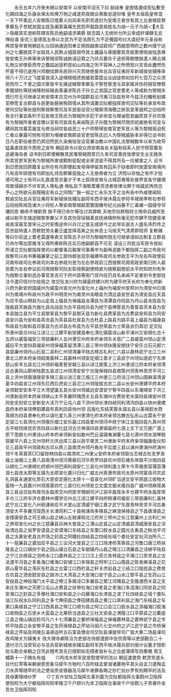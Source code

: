 <!-- { "loadSidebar": true } -->
　　永乐五年六月癸未朔以安南平  以安南平诏天下曰  朕祗奉  皇图恪遵成宪弘敷至化期四海之乐康永保太和俾万物之咸遂夙夜兢业弗敢怠遑仰惟  皇考太祖高皇帝混一天下怀柔远人安南陈日煃慕义向风率先职贡遂封为安南王者世有其土比者贼臣黎季犛及子苍弑其国主戕及阖家毒痛生民怨声载路诡易姓名为胡一元子为胡＜大互＞隐蔽其实诡称陈甥言陈氏绝嗣请求袭爵  朕念国人无统听允所云幸成奸谋肆无忌惮自谓  圣优三皇德高五帝以文武为不足法周孔为不足僭国号曰大虞纪年元圣自称两宫皇帝冒用朝廷礼仪招纳逋逃阳奉正朔觊觎南诏窥伺广西据思明府之数州侵宁远州之七寨掳其子女殴其人民欺占城孱弱夺其土疆逼与章服要其贡赋累使晓谕怙恶弗悛安南王孙奔窜来诉黎贼谬陈诚款请迎君之乃伏兵要杀于途拒辱朝使朕遣人赐占城礼物又却使臣而夺之蠢兹凶竖积恶如山四海之所不容神人之所愤怒兴言至此衋然伤怀寔不得已是用兴师期伐罪吊民将兴灭而继绝爰命总兵官征夷将军新城侯张辅等率师八十万讨之飞度富良深入逆境桓桓虎旅威若雷霆业业凶徒势如拉朽七百万之众须臾而尽二千里之国次第皆平生擒逆贼黎季犛及子黎苍黎澄与其家属并伪将相官僚黎季貔胡杜等抚纳降附绥辑良善遍求陈氏子孙立之其国之官吏耆老人等咸称为黎贼杀戮已尽无可继承又称安南本古交州为中国郡县沦污夷习及兹有年今兹泛扫欃枪刬磢芜秽愿复古郡县与民更新朕俯狥舆情从其所请置交阯都指挥使司交阯等处承宣布政使司交阯等处提刑察按察使司及军民衙设官分理廓清海徼之妖氛变革遐邦之旧俗所有合行事宜条列于后安南王陈氏为黎贼所杀犯于非命宜与赠谧慰其幽冥其子孙宗族有为黎贼所害者宜赠以官有司皆具名来闻陈氏子孙既为黎贼尽戮宗祀废绝有司宜与建祠其坟墓芜废宜与修治祠坟各给民三十户供祭埽安南官吏军民人等为黎贼驱迫死亡者众暴露可悯有司即为埋瘗安南郡县官吏皆陈氏旧人为黎贼威胁本非得已诏书到日凡在职役者悉仍其旧然民久染夷俗宜设官兼治教以中国礼法黎贼数年以来为政苛猛毒虐其民今悉除之宣布  朝廷政令以安众庶安南各处关隘有结系人民守把营寨及逃避海岛者  诏书到日即便解散其民罹黎贼困苦已久有司宜善抚恤使安生业无致失所其官吏军民有为黎贼所害或黥刺徒配或全家流徒不得其所及一应被害之人  诏书到日悉放回原籍复业所在有司即便起发毋得停留其有囚系于狱者即时放遣安南境内凡有高年硕德有司即加礼待及鳏寡孤独之人无依倚者为立  济院以存恤之有怀才抱德可用之士有司以礼敦遣至京量才于本土叙用安南与占城百夷等处接界宜各守疆境毋致侵越亦不许军民人等私通  境私自下海贩鬻番货违者依律治罪于戏威武再扬岂予心之所欲元恶既殛实有众之同情广施一视之仁永乐太平之治布告中外咸使闻知  敕谕交阯总兵官征夷将军新城侯张辅左副将军西平侯沐晟左参将丰城侯李彬右参将云阳伯陈旭及诸大小将校人等安南黎贼弑君篡国僭号纪元凶暴不仁毒痡一国侵夺邻壤抗拒  朝命不脩职贡  朕不得已命尔等往讨其罪赖  天地宗社默相将士用命兵威所至咸以削平生擒逆贼黎季犛父子及其伪官绥辑善良抚纳降附秋毫无犯市肆不惊捷音来闻良深喜奖昔宋元之时安南逆命兴兵讨之皆无成绩今之此举实逾古人盛名伟烈传之百世兹特遣人赍敕慰劳炎暑正盛宜择高爽之处休息士马俟天气清肃即班师  复敕辅等曰尔前送上耆老莫邃等表文言陈氏子孙尽为黎贼所戮无可继承请如古制复立郡县已命尔等加意推寻又得所奏称陈氏实已绝嗣郡县不可无  请设三司抚治军民令皆如所请立交阯都指挥使司以都督事吕毅掌司事黄中为副再选能干都指挥二副之布政司按察司以尚书黄福兼掌之前工部侍郎张显宗福建布政司左参政王平为左右布政使前河南布政司左参政司刘本右参政刘昱为左右参政前江西按察司周观政安南归附人裴伯耆为左右参议前河南按察司阮友彰按察副使杨直为按察副使前太平府知府刘有年为按察佥事别选办事官发去可于府州县等衙门官内任仍具名来闻不足者别令吏部铨注今遣印信付尔给授之  改交阯龙兴府为镇蛮府建兴府为建平府天长府为奉化府新兴府为新安府国威州为威蛮州宣光州为宣化州上福州为福安州安邦州为清安州日南州为南靖州布政州为政平州明灵州为南灵州龙眼县为清远县安世县为清安县应天县为应平县山明县为山定县上福县为保福县龙潭县为清潭县丹阳县为丹山县龙拔县为陇扳县天施县为施化县古战县为古平县统兵县为统宁县佛誓县为善誓县天本县为安本县独立县为平立县黎家县为黎平县御天县为新化县费家县为古费县安邦县为同安县安兴县为安和县茶龙县为茶县县杜家县为古杜县上路县为路平县上福县为福康县布政县为政和县邓家县为古邓县左布县为左平县世荣县为士荣县余仍其旧  定交阯所隶州县交州址江谅江三江建平新安建昌奉化清化镇蛮谅山新平演州又安顺化总十五府以威蛮福安三带慈廉利人五州隶交州府本府亲领东关慈广二县威蛮州领山定清威应平大堂四县福安州领保福芙留清潭三县三带州领扶隆安朗扶宁安乐立石元郎六县慈廉州领丹山石室二县利仁州领清廉平陆古榜古礼利仁六县以嘉林武宁北江三州隶北江府本府亲领超类嘉林二县嘉林州领安定细江善才三县武宁州领仙游武宁东岸慈山安丰五县北江州领祈福善誓安越三县以谅江南策上洪三州隶谅江府本府亲领清远古勇凤山那岸陆那五县谅江州领清安安宁古陇保禄四县南策州领青林至灵平河三县上洪州领唐濠唐安多锦三县以洮江宣江施江三州隶三江府洮江州领山围麻溪清波夏华四县宣江州领东拦西拦虎岩三县沱江州领陇拔古农二县以长安州隶建平府本府亲领懿安安本平立大湾望瀛五县长安州领威远安谟安宁黎平四县以东潮靖安下洪三州隶新安府本府亲领峡山太平多翼阿瑰西关五县东潮州古费安老水棠四县靖安州领同安支封安立安新安大渎万宁云屯八县下洪州领长津四岐同利清沔四县以快州隶建昌府本府亲领俸田建昌布真利四县快州领  吕施化东结芙蓉永涸五县以美禄胶水西真顺为四县隶奉化府以请化爱九真三州隶清化府本府亲领古滕古弘东山古雷永宁安定梁江七县清化州领俄乐细江安乐磊江四县爱州领河中统宁宋江支俄四县九真州领古平结悦缘觉农贡四县以新化廷河古兰神溪四县隶镇蛮府七源上文下文万崖广源上思下思朗七州隶谅山府本府亲领新安如敖州巴丘温镇夷渊董七县七源州领水浪琴脱容披平六县上文州领杯兰庆远库三县以政平南灵二州隶新平府本府亲领福康衙仪知见三县政平州领政和古邓从质三县南灵州领丹裔左平后度三县以演州隶演州府演州领千冬芙蓉芙□□留琼林四县以南清欢二州隶乂安府本府亲领衙仪丕禄古杜支罗真福土油偈江土黄八县南清州领河黄磐石河华奇罗四县欢州领石塘东岸路平沙南四县以顺化二州隶顺化府顺州领巴阆利调安仁三县化州领利逢士荣乍今茶偈思容蒲苔蒲浪七县改太原等五镇为太原宣化嘉兴归化广威五州真隶布政司太原州领富良司农武礼洞喜永通宣化弄石大慈安定感化太原十一县宣化州领旷当道文安平原底江收物大蛮杨一九县嘉兴州领笼蒙四忙三县归化州领安立文盘文振水尾四县广威州领麻笼美良三县设交趾布政司永盈库交州府医学僧纲司泸江驲丰盈库永丰仓建平府永盈库常丰仓三江府丰济仓嘉林州儒学交州北江谅江建平四府税课司福安三带慈廉利仁喜林武宁北江宣化八州税课局应平大堂山定清威宁细江善才武宁东崖青林至灵平河古勇清安大平多翼河现西关长津同利二十县税课局多锦县之麻浪保禄县之下昌唐濠县之金缕唐安县之司王峡山县之峡山五税课局北江府并三带州之长江慈廉州上古利仁州之养顽宣化州之长江慈廉县兵神大堂县之江潭山定县之山定清威县清威唐安县之泾咍清远县之翁罗安谟县之安谟海口东结县之车栗口胶水县之圆光古勇县之粉池平河县之冻美安老县古齐场之封县之阿蹑社四岐县之四岐社域个娄社安定社河泊所凡二十一慈廉县之婆加应平县之三议河大堂县之三江口场津桥芙蓉县之河鲁口唐江桥扶隆县之江口镇扶宁县之园山镇立石县之车朗镇丹山县之喝江口清廉县之泾蜍平陆县之宁江古榜县之泡桥永江口嘉林县之三江口汉上究兰青林县之平滩江口至灵县之古法渡平河县之多鱼海口堆海口安铺江口多锦县之阿牢江口山围县之陈舍麻溪县之花原山夏华县之荡灰东栏县之古雷江口西栏县之轩关虎岩县之三岐江口陇拔县之费舍古农县之洒舍懿安县之路沛江大湾县之大安海口安宁县之山水江黎平县之生药山江安投县之神投海门太平县之嘹江多阁泾口多翼县之栗江河瑰县之支隆渡西关县之支来庄东潮州之天廖江屯山占费县之扶带社海口安老县之老海口多混海口同安县之同安海口之封县之多俚社海口安和县之小白藤海口长津县之波了杜四岐县之域个娄队油江队祝水队同利县之多弋俸田县之俸田建昌县之黄江口真利县之海门东结县之车栗口美禄县之宁江口西真县之带江口顺为县之阿江口会江口胶水县之添福海口胶海口收物县之石思乡大蛮县之北果桥当道县之兰社文安县之渭隆江口平原县之北衢底江县之锡山镇巡检司凡六十七清廉县之姜桥保福县之保福嘉林县之嘉林武宁县之市桥平陆县之永安黎平县之生药保禄县之芹站马驲凡七交州府之泸江武宁县之市桥保禄县之芹站及鸡陵丘温递运所五石室县僧会司交阯盐课提举司广慈大黄二场盐课司改鸡陵关为镇夷关  改大理寺卿陈洽为吏部左侍郎遣郎中张宗周等以吏部勘合二十道付洽凡当受官必与总兵官新城侯张辅左副将军西平侯沐晟兵部刘俊计议量才授职给与勘合来朝之日凭此稽考其先已授职如无碍者皆补与之合底簿填写则奏缴  周王橚第十一子赐名有熅
　　○丙戌木邦军民宣慰使罕的法以  朝廷遣使赍  敕赏劳遣头目代扛零等来朝谢恩贡象马犀牛方物时八百所辖孟掌浪诸寨物平其头目孟刀遣陶孟刀永弄等随罕的法之使诣贡金银器及马犀牛谢罪各赐之钞纻丝纱罗有别赐罕的法及其母妻锦绮纱罗
　　○丁亥升安陆卫指挥佥事刘震为交阯都指挥佥事蔚州卫指挥使倪皎为大宁都指挥同知李陵卫千户顾兴为本卫指挥佥事故千户徐颇儿子贵袭升金吾左卫指挥同知
